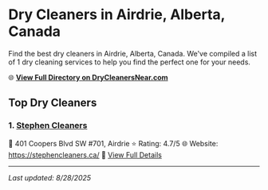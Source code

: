 # Dry Cleaners in Airdrie, Alberta, Canada

Find the best dry cleaners in Airdrie, Alberta, Canada. We've compiled a list of 1 dry cleaning services to help you find the perfect one for your needs.

🌐 **[View Full Directory on DryCleanersNear.com](https://drycleanersnear.com/city/Canada/Alberta/Airdrie)**

## Top Dry Cleaners

### 1. [Stephen Cleaners](https://drycleanersnear.com/dryCleaner/689fe6ad5a03fec26e189d1d/stephen-cleaners)
📍 401 Coopers Blvd SW #701, Airdrie
⭐ Rating: 4.7/5
🌐 Website: https://stephencleaners.ca/
🔗 [View Full Details](https://drycleanersnear.com/dryCleaner/689fe6ad5a03fec26e189d1d/stephen-cleaners)


---

*Last updated: 8/28/2025*
